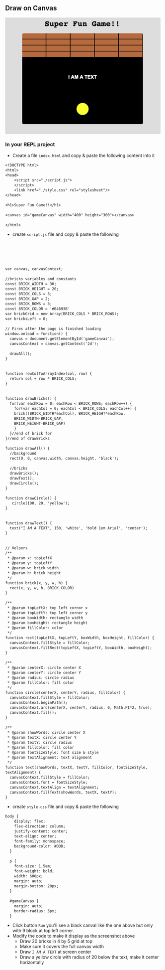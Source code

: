 ## Draw on Canvas

<img src="./lesson1_bricks.png" width="500" align="center">

### In your REPL project

- Create a file `index.html` and copy & paste the following content into it

```
<!DOCTYPE html>
<html>
<head>     
    <script src="./script.js">
    </script>
    <link href="./style.css" rel="stylesheet"/>
</head>

<h1>Super Fun Game!!</h1>

<canvas id="gameCanvas" width="400" height="300"></canvas>

</html>
```

- create `script.js` file  and copy & paste the following

```





var canvas, canvasContext;

//bricks variables and constants
const BRICK_WIDTH = 30;
const BRICK_HEIGHT = 20;
const BRICK_COLS = 3;
const BRICK_GAP = 2;
const BRICK_ROWS = 3;
const BRICK_COLOR = '#B4693B'
var brickGrid = new Array(BRICK_COLS * BRICK_ROWS);
var bricksLeft = 0;

// Fires after the page is finished loading
window.onload = function() {
  canvas = document.getElementById('gameCanvas');
  canvasContext = canvas.getContext('2d');

  drawAll();
}


function rowColToArrayIndex(col, row) {
  return col + row * BRICK_COLS;
}


function drawBricks() {
  for(var eachRow = 0; eachRow < BRICK_ROWS; eachRow++) {
    for(var eachCol = 0; eachCol < BRICK_COLS; eachCol++) {
    brick((BRICK_WIDTH*eachCol), BRICK_HEIGHT*eachRow, 
    BRICK_WIDTH-BRICK_GAP, 
    BRICK_HEIGHT-BRICK_GAP)
    }
  }//end of brick for
}//end of drawBricks

function drawAll() {
  //background
  rect(0, 0, canvas.width, canvas.height, 'black');

  //bricks
  drawBricks();
  drawText();
  drawCircle();
}

function drawCircle() {
   circle(100, 20, 'yellow');
}


function drawText() {
  text("I AM A TEXT", 150, 'white', 'bold 1em Arial', 'center');
}


// Helpers
/**
 * @param x: topLeftX
 * @param y: topLeftY
 * @param w: brick width
 * @param h: brick height 
 */
function brick(x, y, w, h) {
  rect(x, y, w, h, BRICK_COLOR)
}

/**
 * @param topLeftX: top left cornor x
 * @param topLeftY: top left corner y
 * @param boxWidth: rectangle width
 * @param boxHeight: rectangle height 
 * @param fillColor: color
 */
function rect(topLeftX, topLeftY, boxWidth, boxHeight, fillColor) {
  canvasContext.fillStyle = fillColor;
  canvasContext.fillRect(topLeftX, topLeftY, boxWidth, boxHeight);
}

/**
 * @param centerX: circle center X
 * @param centerY: circle center Y
 * @param radius: circle radius
 * @param fillColor: fill color
 */
function circle(centerX, centerY, radius, fillColor) {
  canvasContext.fillStyle = fillColor;
  canvasContext.beginPath();
  canvasContext.arc(centerX, centerY, radius, 0, Math.PI*2, true);
  canvasContext.fill();
}

/**
 * @param showWords: circle center X
 * @param textX: circle center Y
 * @param textY: circle radius
 * @param fillColor: fill color
 * @param fontSizeStyle: font size & style
 * @param textAlignment: text alignment
 */
function text(showWords, textX, textY, fillColor, fontSizeStyle, textAlignment) {
  canvasContext.fillStyle = fillColor;
  canvasContext.font = fontSizeStyle;
  canvasContext.textAlign = textAlignment;
  canvasContext.fillText(showWords, textX, textY);
}
```
- create `style.css` file  and copy & paste the following

```
body {
    display: flex;
    flex-direction: column;
    justify-content: center;
    text-align: center;
    font-family: monospace;
    background-color: #DDD;
  }
  
  p {
    font-size: 1.5em;
    font-weight: bold;
    width: 600px;
    margin: auto;
    margin-bottom: 20px;
  }
  
  #gameCanvas {
    margin: auto;
    border-radius: 5px;
  }
```

- Click button `Run` you'll see a black canval like the one above but only with 9 block at top left corner. 
- Modify the code to make it display as the screenshot above
  - Draw 20 bricks in 4 by 5 grid at top
  - Make sure it covers the full canvas width
  - Draw `I AM A TEXT` at screen center  
  - Draw a yellow circle with radius of 20 below the text, make it center horizontally
